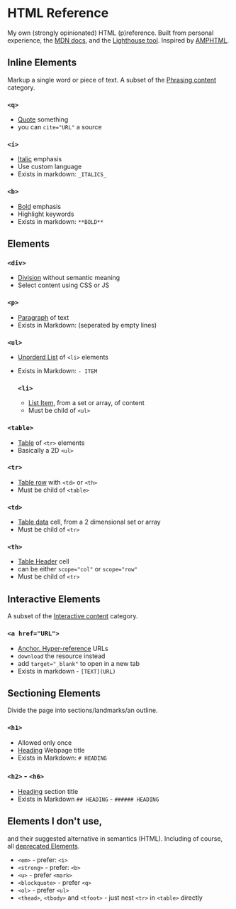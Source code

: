 # HTML Reference

My own (strongly opinionated) HTML (p)reference. Built from personal experience, the [MDN docs](https://developer.mozilla.org/en-US/docs/Web/HTML/Reference), and the [Lighthouse tool](https://github.com/GoogleChrome/lighthouse#readme). Inspired by [AMPHTML](https://amp.dev/documentation/guides-and-tutorials/learn/spec/amphtml/).

## Inline Elements

Markup a single word or piece of text. A subset of the [Phrasing content](https://html.spec.whatwg.org/multipage/dom.html#phrasing-content) category.

### `<q>`

- [Quote][mdn-q] something
- you can `cite="URL"` a source

### `<i>`

- [Italic][mdn-i] emphasis
- Use custom language
- Exists in markdown: `_ITALICS_`

### `<b>`

- [Bold][mdn-b] emphasis
- Highlight keywords
- Exists in markdown: `**BOLD**`

## Elements

### `<div>`

- [Division][mdn-div] without semantic meaning
- Select content using CSS or JS

### `<p>`

- [Paragraph][mdn-p] of text
- Exists in Markdown: (seperated by empty lines)

### `<ul>`

- [Unorderd List][mdn-ul] of `<li>` elements
- Exists in Markdown: `- ITEM`

  ### `<li>`

  - [List Item][mdn-li], from a set or array, of content
  - Must be child of `<ul>`

### `<table>`

- [Table][mdn-table] of `<tr>` elements
- Basically a 2D `<ul>`

### `<tr>`

- [Table row][mdn-tr] with `<td>` or `<th>`
- Must be child of `<table>`

### `<td>`

- [Table data][mdn-td] cell, from a 2 dimensional set or array
- Must be child of `<tr>`

### `<th>`

- [Table Header][mdn-th] cell
- can be either `scope="col"` or `scope="row"`
- Must be child of `<tr>`

## Interactive Elements

A subset of the [Interactive content](https://html.spec.whatwg.org/multipage/dom.html#interactive-content) category.

### `<a href="URL">`

- [Anchor. Hyper-reference][mdn-a] URLs
- `download` the resource instead
- add `target="_blank"` to open in a new tab
- Exists in markdown - `[TEXT](URL)`

## Sectioning Elements

Divide the page into sections/landmarks/an outline.

### `<h1>`

- Allowed only once
- [Heading][mdn-headings] Webpage title
- Exists in Markdown: `# HEADING`

### `<h2>` - `<h6>`

- [Heading][mdn-headings] section title
- Exists in Markdown `## HEADING` - `###### HEADING`

## Elements I don't use,

and their suggested alternative in semantics (HTML).
Including of course, all [deprecated Elements](https://developer.mozilla.org/en-US/docs/Web/HTML/Element#obsolete_and_deprecated_elements).

- `<em>` - prefer: `<i>`
- `<strong>` - prefer: `<b>`
- `<u>` - prefer `<mark>`
- `<blockquote>` - prefer `<q>`
- `<ol>` - prefer `<ul>`
- `<thead>`, `<tbody>` and `<tfoot>` - just nest `<tr>` in `<table>` directly

[mdn-a]: https://developer.mozilla.org/en-US/docs/Web/HTML/Element/a
[mdn-q]: https://developer.mozilla.org/en-US/docs/Web/HTML/Element/q
[mdn-i]: https://developer.mozilla.org/en-US/docs/Web/HTML/Element/i
[mdn-b]: https://developer.mozilla.org/en-US/docs/Web/HTML/Element/b
[mdn-div]: https://developer.mozilla.org/en-US/docs/Web/HTML/Element/div
[mdn-p]: https://developer.mozilla.org/en-US/docs/Web/HTML/Element/p
[mdn-ul]: https://developer.mozilla.org/en-US/docs/Web/HTML/Element/ul
[mdn-li]: https://developer.mozilla.org/en-US/docs/Web/HTML/Element/li
[mdn-table]: https://developer.mozilla.org/en-US/docs/Web/HTML/Element/table
[mdn-tr]: https://developer.mozilla.org/en-US/docs/Web/HTML/Element/tr
[mdn-th]: https://developer.mozilla.org/en-US/docs/Web/HTML/Element/th
[mdn-td]: https://developer.mozilla.org/en-US/docs/Web/HTML/Element/td
[mdn-headings]: https://developer.mozilla.org/en-US/docs/Web/HTML/Element/Heading_Elements
